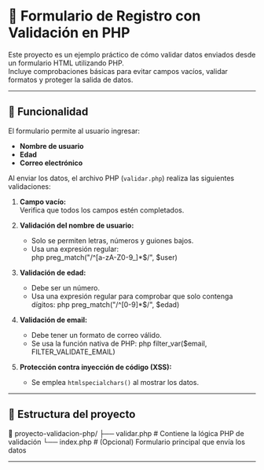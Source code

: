 # 🧾 Formulario de Registro con Validación en PHP

Este proyecto es un ejemplo práctico de cómo validar datos enviados desde un formulario HTML utilizando PHP.  
Incluye comprobaciones básicas para evitar campos vacíos, validar formatos y proteger la salida de datos.

---

## 🚀 Funcionalidad

El formulario permite al usuario ingresar:

- **Nombre de usuario**
- **Edad**
- **Correo electrónico**

Al enviar los datos, el archivo PHP (`validar.php`) realiza las siguientes validaciones:

1. **Campo vacío:**  
   Verifica que todos los campos estén completados.

2. **Validación del nombre de usuario:**  
   - Solo se permiten letras, números y guiones bajos.  
   - Usa una expresión regular:  
     php
     preg_match("/^[a-zA-Z0-9_]*$/", $user)
    

3. **Validación de edad:**  
   - Debe ser un número.  
   - Usa una expresión regular para comprobar que solo contenga dígitos:
     php
     preg_match("/^[0-9]*$/", $edad)
     

4. **Validación de email:**  
   - Debe tener un formato de correo válido.
   - Se usa la función nativa de PHP:
     php
     filter_var($email, FILTER_VALIDATE_EMAIL)
     

5. **Protección contra inyección de código (XSS):**  
   - Se emplea `htmlspecialchars()` al mostrar los datos.

---

## 🧩 Estructura del proyecto

📁 proyecto-validacion-php/
├── validar.php # Contiene la lógica PHP de validación
└── index.php # (Opcional) Formulario principal que envía los datos

---
